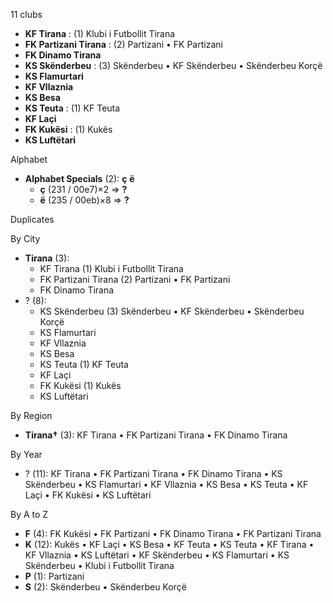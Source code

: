 11 clubs

- **KF Tirana** : (1) Klubi i Futbollit Tirana
- **FK Partizani Tirana** : (2) Partizani • FK Partizani
- **FK Dinamo Tirana**
- **KS Skënderbeu** : (3) Skënderbeu • KF Skënderbeu • Skënderbeu Korçë
- **KS Flamurtari**
- **KF Vllaznia**
- **KS Besa**
- **KS Teuta** : (1) KF Teuta
- **KF Laçi**
- **FK Kukësi** : (1) Kukës
- **KS Luftëtari**




Alphabet

- **Alphabet Specials** (2):  **ç**  **ë** 
  - **ç** (231 / 00e7)×2 => **?**
  - **ë** (235 / 00eb)×8 => **?**




Duplicates





By City

- **Tirana** (3): 
  - KF Tirana  (1) Klubi i Futbollit Tirana
  - FK Partizani Tirana  (2) Partizani • FK Partizani
  - FK Dinamo Tirana 
- ? (8): 
  - KS Skënderbeu  (3) Skënderbeu • KF Skënderbeu • Skënderbeu Korçë
  - KS Flamurtari 
  - KF Vllaznia 
  - KS Besa 
  - KS Teuta  (1) KF Teuta
  - KF Laçi 
  - FK Kukësi  (1) Kukës
  - KS Luftëtari 




By Region

- **Tirana†** (3):   KF Tirana • FK Partizani Tirana • FK Dinamo Tirana




By Year

- ? (11):   KF Tirana • FK Partizani Tirana • FK Dinamo Tirana • KS Skënderbeu • KS Flamurtari • KF Vllaznia • KS Besa • KS Teuta • KF Laçi • FK Kukësi • KS Luftëtari






By A to Z

- **F** (4): FK Kukësi • FK Partizani • FK Dinamo Tirana • FK Partizani Tirana
- **K** (12): Kukës • KF Laçi • KS Besa • KF Teuta • KS Teuta • KF Tirana • KF Vllaznia • KS Luftëtari • KF Skënderbeu • KS Flamurtari • KS Skënderbeu • Klubi i Futbollit Tirana
- **P** (1): Partizani
- **S** (2): Skënderbeu • Skënderbeu Korçë




